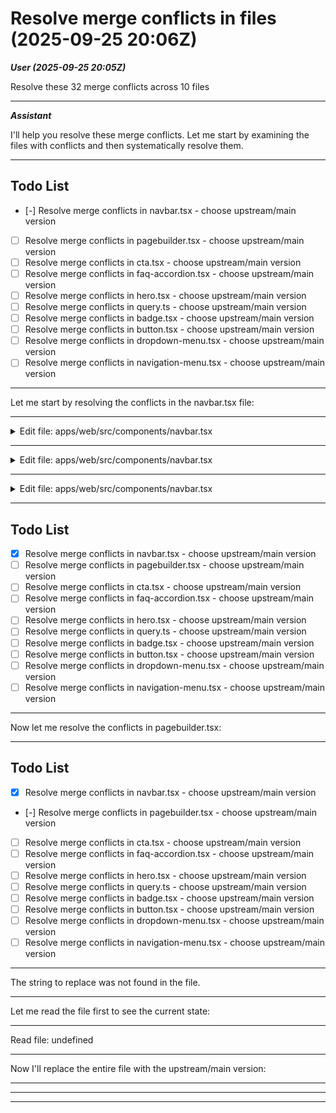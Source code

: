 <!-- Generated by SpecStory -->

# Resolve merge conflicts in files (2025-09-25 20:06Z)

_**User (2025-09-25 20:05Z)**_

Resolve these 32 merge conflicts across 10 files

---

_**Assistant**_

I'll help you resolve these merge conflicts. Let me start by examining the files with conflicts and then systematically resolve them.


---

## Todo List

- [-] Resolve merge conflicts in navbar.tsx - choose upstream/main version
- [ ] Resolve merge conflicts in pagebuilder.tsx - choose upstream/main version
- [ ] Resolve merge conflicts in cta.tsx - choose upstream/main version
- [ ] Resolve merge conflicts in faq-accordion.tsx - choose upstream/main version
- [ ] Resolve merge conflicts in hero.tsx - choose upstream/main version
- [ ] Resolve merge conflicts in query.ts - choose upstream/main version
- [ ] Resolve merge conflicts in badge.tsx - choose upstream/main version
- [ ] Resolve merge conflicts in button.tsx - choose upstream/main version
- [ ] Resolve merge conflicts in dropdown-menu.tsx - choose upstream/main version
- [ ] Resolve merge conflicts in navigation-menu.tsx - choose upstream/main version

---

Let me start by resolving the conflicts in the navbar.tsx file:


---

<details><summary>Edit file: apps/web/src/components/navbar.tsx</summary>

undefined

**Chunk 1**
Lines added: undefined, lines removed: 6

```diff
@@ -1,8 +1,2 @@
- <<<<<<< HEAD
- import type { FC } from "react";
- 
- import { sanityFetch } from "@/lib/sanity/live";
- import { queryGlobalSeoSettings, queryNavbarData } from "@/lib/sanity/query";
- =======
  "use client";
  
```

**Chunk 2**
Lines added: undefined, lines removed: 2

```diff
@@ -13,6 +7,4 @@
  import { useState } from "react";
  import useSWR from "swr";
- 
- >>>>>>> upstream/main
  import type {
    QueryGlobalSeoSettingsResult,
```

</details>

---

<details><summary>Edit file: apps/web/src/components/navbar.tsx</summary>

undefined

**Chunk 1**
Lines added: undefined, lines removed: 55

```diff
@@ -12,59 +12,4 @@
  } from "@/lib/sanity/sanity.types";
  
- <<<<<<< HEAD
- import { Logo } from "./logo";
- import { NavbarClient, NavbarSkeletonResponsive } from "./navbar-client";
- 
- export const NavbarServer: FC = async () => {
-   const [navbarData, settingsData] = await Promise.all([
-     sanityFetch(queryNavbarData),
-     sanityFetch(queryGlobalSeoSettings),
-   ]);
-   return (
-     <Navbar navbarData={navbarData} settingsData={settingsData} />
-   );
- };
- 
- export const Navbar: FC<{
-   navbarData: QueryNavbarDataResult;
-   settingsData: QueryGlobalSeoSettingsResult;
- }> = ({ navbarData, settingsData }) => {
-   const { siteTitle: settingsSiteTitle, logo } = settingsData ?? {};
-   return (
-     <section className="py-3 md:border-b">
-       <div className="container mx-auto px-4 md:px-6">
-         <nav className="grid grid-cols-[auto_1fr] items-center gap-4">
-           <div className="flex items-center gap-4">
-             {logo && <Logo alt={settingsSiteTitle} priority image={logo} />}
-             {settingsSiteTitle && (
-               <h1 className="text-2xl font-bold text-foreground">
-                 {settingsSiteTitle}
-               </h1>
-             )}
-           </div>
- 
-           <NavbarClient navbarData={navbarData} />
-         </nav>
-       </div>
-     </section>
-   );
- };
- 
- export const NavbarSkeleton: FC = () => {
-   return (
-     <header className="h-[75px] py-4 md:border-b">
-       <div className="container mx-auto px-4 md:px-6">
-         <nav className="grid grid-cols-[auto_1fr] items-center gap-4">
-           <div className="flex items-center gap-4">
-             <div className="h-[40px] w-[170px] rounded animate-pulse bg-muted" />
-             <div className="h-[32px] w-[200px] rounded animate-pulse bg-muted" />
-           </div>
-           <NavbarSkeletonResponsive />
-         </nav>
-       </div>
-     </header>
-   );
- };
- =======
  import { SanityButtons } from "./elements/sanity-buttons";
  import { SanityIcon } from "./elements/sanity-icon";
```

</details>

---

<details><summary>Edit file: apps/web/src/components/navbar.tsx</summary>

undefined

**Chunk 1**
Lines added: undefined, lines removed: 1

```diff
@@ -376,4 +376,3 @@
    );
  }
- >>>>>>> upstream/main
  
```

</details>

---

## Todo List

- [x] Resolve merge conflicts in navbar.tsx - choose upstream/main version
- [ ] Resolve merge conflicts in pagebuilder.tsx - choose upstream/main version
- [ ] Resolve merge conflicts in cta.tsx - choose upstream/main version
- [ ] Resolve merge conflicts in faq-accordion.tsx - choose upstream/main version
- [ ] Resolve merge conflicts in hero.tsx - choose upstream/main version
- [ ] Resolve merge conflicts in query.ts - choose upstream/main version
- [ ] Resolve merge conflicts in badge.tsx - choose upstream/main version
- [ ] Resolve merge conflicts in button.tsx - choose upstream/main version
- [ ] Resolve merge conflicts in dropdown-menu.tsx - choose upstream/main version
- [ ] Resolve merge conflicts in navigation-menu.tsx - choose upstream/main version

---

Now let me resolve the conflicts in pagebuilder.tsx:


---

## Todo List

- [x] Resolve merge conflicts in navbar.tsx - choose upstream/main version
- [-] Resolve merge conflicts in pagebuilder.tsx - choose upstream/main version
- [ ] Resolve merge conflicts in cta.tsx - choose upstream/main version
- [ ] Resolve merge conflicts in faq-accordion.tsx - choose upstream/main version
- [ ] Resolve merge conflicts in hero.tsx - choose upstream/main version
- [ ] Resolve merge conflicts in query.ts - choose upstream/main version
- [ ] Resolve merge conflicts in badge.tsx - choose upstream/main version
- [ ] Resolve merge conflicts in button.tsx - choose upstream/main version
- [ ] Resolve merge conflicts in dropdown-menu.tsx - choose upstream/main version
- [ ] Resolve merge conflicts in navigation-menu.tsx - choose upstream/main version

---

The string to replace was not found in the file.

---

Let me read the file first to see the current state:


---

Read file: undefined

---

Now I'll replace the entire file with the upstream/main version:


---



---



---

